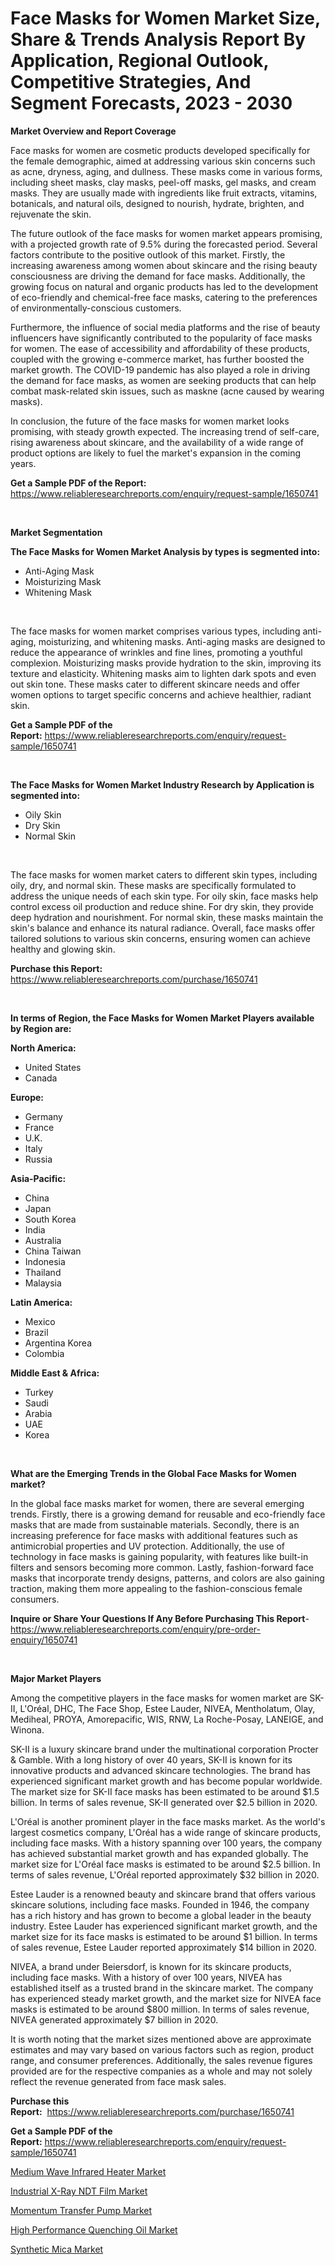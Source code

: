 <p><h1>Face Masks for Women Market Size, Share & Trends Analysis Report By Application, Regional Outlook, Competitive Strategies, And Segment Forecasts, 2023 - 2030</h1></p><p><strong>Market Overview and Report Coverage</strong></p>
<p><p>Face masks for women are cosmetic products developed specifically for the female demographic, aimed at addressing various skin concerns such as acne, dryness, aging, and dullness. These masks come in various forms, including sheet masks, clay masks, peel-off masks, gel masks, and cream masks. They are usually made with ingredients like fruit extracts, vitamins, botanicals, and natural oils, designed to nourish, hydrate, brighten, and rejuvenate the skin.</p><p>The future outlook of the face masks for women market appears promising, with a projected growth rate of 9.5% during the forecasted period. Several factors contribute to the positive outlook of this market. Firstly, the increasing awareness among women about skincare and the rising beauty consciousness are driving the demand for face masks. Additionally, the growing focus on natural and organic products has led to the development of eco-friendly and chemical-free face masks, catering to the preferences of environmentally-conscious customers.</p><p>Furthermore, the influence of social media platforms and the rise of beauty influencers have significantly contributed to the popularity of face masks for women. The ease of accessibility and affordability of these products, coupled with the growing e-commerce market, has further boosted the market growth. The COVID-19 pandemic has also played a role in driving the demand for face masks, as women are seeking products that can help combat mask-related skin issues, such as maskne (acne caused by wearing masks).</p><p>In conclusion, the future of the face masks for women market looks promising, with steady growth expected. The increasing trend of self-care, rising awareness about skincare, and the availability of a wide range of product options are likely to fuel the market's expansion in the coming years.</p></p>
<p><strong>Get a Sample PDF of the Report:</strong> <a href="https://www.reliableresearchreports.com/enquiry/request-sample/1650741">https://www.reliableresearchreports.com/enquiry/request-sample/1650741</a></p>
<p>&nbsp;</p>
<p><strong>Market Segmentation</strong></p>
<p><strong>The Face Masks for Women Market Analysis by types is segmented into:</strong></p>
<p><ul><li>Anti-Aging Mask</li><li>Moisturizing Mask</li><li>Whitening Mask</li></ul></p>
<p>&nbsp;</p>
<p><p>The face masks for women market comprises various types, including anti-aging, moisturizing, and whitening masks. Anti-aging masks are designed to reduce the appearance of wrinkles and fine lines, promoting a youthful complexion. Moisturizing masks provide hydration to the skin, improving its texture and elasticity. Whitening masks aim to lighten dark spots and even out skin tone. These masks cater to different skincare needs and offer women options to target specific concerns and achieve healthier, radiant skin.</p></p>
<p><strong>Get a Sample PDF of the Report:</strong>&nbsp;<a href="https://www.reliableresearchreports.com/enquiry/request-sample/1650741">https://www.reliableresearchreports.com/enquiry/request-sample/1650741</a></p>
<p>&nbsp;</p>
<p><strong>The Face Masks for Women Market Industry Research by Application is segmented into:</strong></p>
<p><ul><li>Oily Skin</li><li>Dry Skin</li><li>Normal Skin</li></ul></p>
<p>&nbsp;</p>
<p><p>The face masks for women market caters to different skin types, including oily, dry, and normal skin. These masks are specifically formulated to address the unique needs of each skin type. For oily skin, face masks help control excess oil production and reduce shine. For dry skin, they provide deep hydration and nourishment. For normal skin, these masks maintain the skin's balance and enhance its natural radiance. Overall, face masks offer tailored solutions to various skin concerns, ensuring women can achieve healthy and glowing skin.</p></p>
<p><strong>Purchase this Report:</strong>&nbsp; <a href="https://www.reliableresearchreports.com/purchase/1650741">https://www.reliableresearchreports.com/purchase/1650741</a></p>
<p>&nbsp;</p>
<p><strong>In terms of Region, the Face Masks for Women Market Players available by Region are:</strong></p>
<p>
    <p> <strong> North America: </strong>
        <ul>
            <li>United States</li>
            <li>Canada</li>
        </ul>
        </p> 
    <p> <strong> Europe: </strong>
        <ul>
            <li>Germany</li>
            <li>France</li>
            <li>U.K.</li>
            <li>Italy</li>
            <li>Russia</li>
        </ul>
        </p> 
    <p> <strong> Asia-Pacific: </strong>
        <ul>
            <li>China</li>
            <li>Japan</li>
            <li>South Korea</li>
            <li>India</li>
            <li>Australia</li>
            <li>China Taiwan</li>
            <li>Indonesia</li>
            <li>Thailand</li>
            <li>Malaysia</li>
        </ul>
        </p> 
    <p> <strong> Latin America: </strong>
        <ul>
            <li>Mexico</li>
            <li>Brazil</li>
            <li>Argentina Korea</li>
            <li>Colombia</li>
        </ul>
        </p> 
    <p> <strong> Middle East & Africa: </strong>
        <ul>
            <li>Turkey</li>
            <li>Saudi</li>
            <li>Arabia</li>
            <li>UAE</li>
            <li>Korea</li>
        </ul>
    </p>
    </p>
<p>&nbsp;</p>
<p><strong>What are the Emerging Trends in the Global Face Masks for Women market?</strong></p>
<p><p>In the global face masks market for women, there are several emerging trends. Firstly, there is a growing demand for reusable and eco-friendly face masks that are made from sustainable materials. Secondly, there is an increasing preference for face masks with additional features such as antimicrobial properties and UV protection. Additionally, the use of technology in face masks is gaining popularity, with features like built-in filters and sensors becoming more common. Lastly, fashion-forward face masks that incorporate trendy designs, patterns, and colors are also gaining traction, making them more appealing to the fashion-conscious female consumers.</p></p>
<p><strong>Inquire or Share Your Questions If Any Before Purchasing This Report</strong>- <a href="https://www.reliableresearchreports.com/enquiry/pre-order-enquiry/1650741">https://www.reliableresearchreports.com/enquiry/pre-order-enquiry/1650741</a></p>
<p>&nbsp;</p>
<p><strong>Major Market Players</strong></p>
<p><p>Among the competitive players in the face masks for women market are SK-II, L'Oréal, DHC, The Face Shop, Estee Lauder, NIVEA, Mentholatum, Olay, Mediheal, PROYA, Amorepacific, WIS, RNW, La Roche-Posay, LANEIGE, and Winona.</p><p>SK-II is a luxury skincare brand under the multinational corporation Procter & Gamble. With a long history of over 40 years, SK-II is known for its innovative products and advanced skincare technologies. The brand has experienced significant market growth and has become popular worldwide. The market size for SK-II face masks has been estimated to be around $1.5 billion. In terms of sales revenue, SK-II generated over $2.5 billion in 2020.</p><p>L'Oréal is another prominent player in the face masks market. As the world's largest cosmetics company, L'Oréal has a wide range of skincare products, including face masks. With a history spanning over 100 years, the company has achieved substantial market growth and has expanded globally. The market size for L'Oréal face masks is estimated to be around $2.5 billion. In terms of sales revenue, L'Oréal reported approximately $32 billion in 2020.</p><p>Estee Lauder is a renowned beauty and skincare brand that offers various skincare solutions, including face masks. Founded in 1946, the company has a rich history and has grown to become a global leader in the beauty industry. Estee Lauder has experienced significant market growth, and the market size for its face masks is estimated to be around $1 billion. In terms of sales revenue, Estee Lauder reported approximately $14 billion in 2020.</p><p>NIVEA, a brand under Beiersdorf, is known for its skincare products, including face masks. With a history of over 100 years, NIVEA has established itself as a trusted brand in the skincare market. The company has experienced steady market growth, and the market size for NIVEA face masks is estimated to be around $800 million. In terms of sales revenue, NIVEA generated approximately $7 billion in 2020.</p><p>It is worth noting that the market sizes mentioned above are approximate estimates and may vary based on various factors such as region, product range, and consumer preferences. Additionally, the sales revenue figures provided are for the respective companies as a whole and may not solely reflect the revenue generated from face mask sales.</p></p>
<p><strong>Purchase this Report:</strong>&nbsp;&nbsp;<a href="https://www.reliableresearchreports.com/purchase/1650741">https://www.reliableresearchreports.com/purchase/1650741</a></p>
<p></p>
<p><strong>Get a Sample PDF of the Report:</strong>&nbsp;<a href="https://www.reliableresearchreports.com/enquiry/request-sample/1650741">https://www.reliableresearchreports.com/enquiry/request-sample/1650741</a></p>
<p><p><a href="https://www.linkedin.com/pulse/decoding-medium-wave-infrared-heater-market-deep-dive-latest-dhdie/">Medium Wave Infrared Heater Market</a></p><p><a href="https://github.com/aasishrp01/Market-Research-Report-List-1/blob/main/industrial-x-ray-ndt-film-market.md">Industrial X-Ray NDT Film Market</a></p><p><a href="https://www.linkedin.com/pulse/momentum-transfer-pump-market-research-report-unlocks-analysis-h4xvf/">Momentum Transfer Pump Market</a></p><p><a href="https://github.com/rahu1506/Market-Research-Report-List-1/blob/main/high-performance-quenching-oil-market.md">High Performance Quenching Oil Market</a></p><p><a href="https://medium.com/@jqgvpygpb56374/synthetic-mica-market-size-growth-forecast-2023-2030-b2c78c5a2a9d">Synthetic Mica Market</a></p></p>
